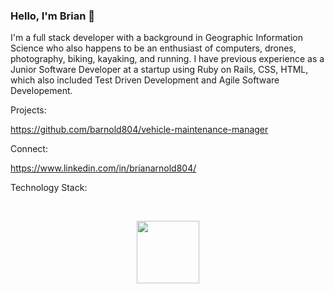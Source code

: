 ### Hello, I'm Brian 👋

I'm a full stack developer with a background in Geographic Information Science who also happens to be an enthusiast of computers, drones, photography, biking, kayaking, and running. I have previous experience as a Junior Software Developer at a startup using Ruby on Rails, CSS, HTML, which also included Test Driven Development and Agile Software Developement.

Projects:

https://github.com/barnold804/vehicle-maintenance-manager

Connect:

<i class="devicon-linkedin-plain"></i>
https://www.linkedin.com/in/brianarnold804/

Technology Stack:

<i class="devicon-html5-plain"></i>        
<i class="devicon-css3-plain"></i>
<i class="devicon-javascript-plain"></i>
<i class="devicon-react-original"></i>
<i class="devicon-ruby-plain"></i>
<i class="devicon-rails-plain-wordmark"></i>
<i class="devicon-postgresql-plain"></i>
<i class="devicon-git-plain"></i>
<i class="devicon-jira-plain-wordmark"></i>

<div id="header" align="center">
  <img src="https://media.giphy.com/media/M9gbBd9nbDrOTu1Mqx/giphy.gif" width="100"/>
  <link rel="stylesheet" href="https://cdn.jsdelivr.net/gh/devicons/devicon@v2.15.1/devicon.min.css">
</div>

          

<!--
**barnold804/barnold804** is a ✨ _special_ ✨ repository because its `README.md` (this file) appears on your GitHub profile.

Here are some ideas to get you started:

- 🔭 I’m currently working on ...
- 🌱 I’m currently learning ...
- 👯 I’m looking to collaborate on ...
- 🤔 I’m looking for help with ...
- 💬 Ask me about ...
- 📫 How to reach me: ...
- 😄 Pronouns: ...
- ⚡ Fun fact: ...
-->
